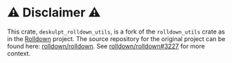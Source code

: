# ⚠️ Disclaimer ⚠️

This crate, `deskulpt_rolldown_utils`, is a fork of the `rolldown_utils` crate as in the [Rolldown](https://rolldown.rs/) project. The source repository for the original project can be found here: [rolldown/rolldown](https://github.com/rolldown/rolldown/). See [rolldown/rolldown#3227](https://github.com/rolldown/rolldown/issues/3227) for more context.
